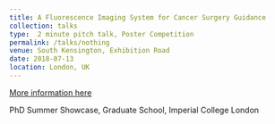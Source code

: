 ```yaml
---
title: A Fluorescence Imaging System for Cancer Surgery Guidance
collection: talks
type:  2 minute pitch talk, Poster Competition
permalink: /talks/nothing
venue: South Kensington, Exhibition Road
date: 2018-07-13
location: London, UK
---
```

[More information here](https://www.imperial.ac.uk/study/pg/graduate-school/graduate-school-events/summer-showcase/)

PhD Summer Showcase, Graduate School, Imperial College London
